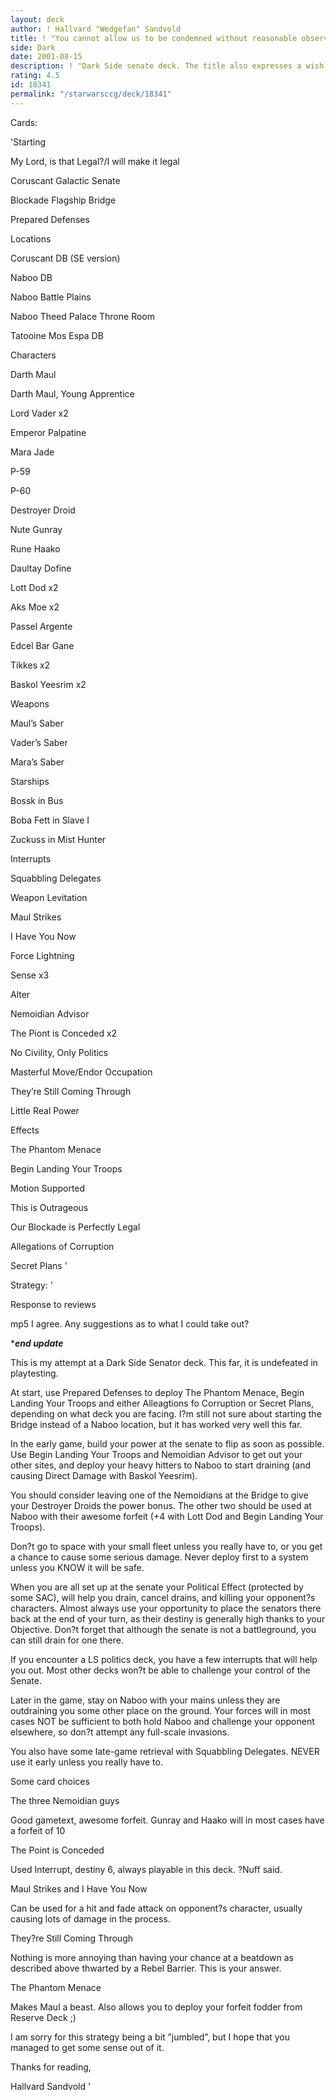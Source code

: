 ```yaml
---
layout: deck
author: ! Hallvard "Wedgefan" Sandvold
title: ! "You cannot allow us to be condemned without reasonable observation"
side: Dark
date: 2001-08-15
description: ! "Dark Side senate deck. The title also expresses a wish to you reviewers out there :)"
rating: 4.5
id: 18341
permalink: "/starwarsccg/deck/18341"
---
```

Cards: 

'Starting

My Lord, is that Legal?/I will make it legal

Coruscant Galactic Senate

Blockade Flagship Bridge

Prepared Defenses


Locations

Coruscant DB (SE version)

Naboo DB

Naboo Battle Plains

Naboo Theed Palace Throne Room

Tatooine Mos Espa DB


Characters

Darth Maul

Darth Maul, Young Apprentice

Lord Vader x2

Emperor Palpatine

Mara Jade

P-59

P-60

Destroyer Droid

Nute Gunray

Rune Haako

Daultay Dofine

Lott Dod x2

Aks Moe x2

Passel Argente

Edcel Bar Gane

Tikkes x2

Baskol Yeesrim x2


Weapons

Maul’s Saber

Vader’s Saber

Mara’s Saber


Starships

Bossk in Bus

Boba Fett in Slave I

Zuckuss in Mist Hunter


Interrupts

Squabbling Delegates

Weapon Levitation

Maul Strikes

I Have You Now

Force Lightning

Sense x3

Alter

Nemoidian Advisor

The Piont is Conceded x2

No Civility, Only Politics

Masterful Move/Endor Occupation

They’re Still Coming Through

Little Real Power


Effects

The Phantom Menace

Begin Landing Your Troops

Motion Supported

This is Outrageous

Our Blockade is Perfectly Legal

Allegations of Corruption

Secret Plans '

Strategy: '

Response to reviews

mp5 I agree. Any suggestions as to what I could take out?


********************end update*******************



This is my attempt at a Dark Side Senator deck. This far, it is undefeated in playtesting.


At start, use Prepared Defenses to deploy The Phantom Menace, Begin Landing Your Troops and either Alleagtions fo Corruption or Secret Plans, depending on what deck you are facing. I?m still not sure about starting the Bridge instead of a Naboo location, but it has worked very well this far.


In the early game, build your power at the senate to flip as soon as possible. Use Begin Landing Your Troops and Nemoidian Advisor to get out your other sites, and deploy your heavy hitters to Naboo to start draining (and causing Direct Damage with Baskol Yeesrim). 


You should consider leaving one of the Nemoidians at the Bridge to give your Destroyer Droids the power bonus. The other two should be used at Naboo with their awesome forfeit (+4 with Lott Dod and Begin Landing Your Troops). 


Don?t go to space with your small fleet unless you really have to, or you get a chance to cause some serious damage. Never deploy first to a system unless you KNOW it will be safe.


When you are all set up at the senate your Political Effect (protected by some SAC), will help you drain, cancel drains, and killing your opponent?s characters. Almost always use your opportunity to place the senators there back at the end of your turn, as their destiny is generally high thanks to your Objective. Don?t forget that although the senate is not a battleground, you can still drain for one there.


If you encounter a LS politics deck, you have a few interrupts that will help you out. Most other decks won?t be able to challenge your control of the Senate.


Later in the game, stay on Naboo with your mains unless they are outdraining you some other place on the ground. Your forces will in most cases NOT be sufficient to both hold Naboo and challenge your opponent elsewhere, so don?t attempt any full-scale invasions. 


You also have some late-game retrieval with Squabbling Delegates. NEVER use it early unless you really have to.


Some card choices


The three Nemoidian guys

Good gametext, awesome forfeit. Gunray and Haako will in most cases have a forfeit of 10


The Point is Conceded

Used Interrupt, destiny 6, always playable in this deck. ?Nuff said.


Maul Strikes and I Have You Now

Can be used for a hit and fade attack on opponent?s character, usually causing lots of damage in the process.


They?re Still Coming Through

Nothing is more annoying than having your chance at a beatdown as described above thwarted by a Rebel Barrier. This is your answer.


The Phantom Menace

Makes Maul a beast. Also allows you to deploy your forfeit fodder from Reserve Deck ;)


I am sorry for this strategy being a bit ”jumbled”, but I hope that you managed to get some sense out of it. 


Thanks for reading,

Hallvard Sandvold  '
